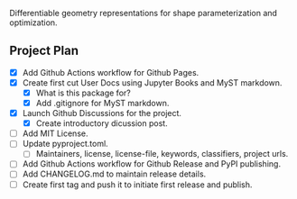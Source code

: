 Differentiable geometry representations for shape parameterization and optimization.


## Project Plan
- [x] Add Github Actions workflow for Github Pages.
- [x] Create first cut User Docs using Jupyter Books and MyST markdown.
    - [x] What is this package for?
    - [x] Add .gitignore for MyST markdown.
- [x] Launch Github Discussions for the project.
    - [x] Create introductory dicussion post.
- [ ] Add MIT License.
- [ ] Update pyproject.toml.
    - [ ] Maintainers, license, license-file, keywords, classifiers, project urls.
- [ ] Add Github Actions workflow for Github Release and PyPI publishing.
- [ ] Add CHANGELOG.md to maintain release details.
- [ ] Create first tag and push it to initiate first release and publish.